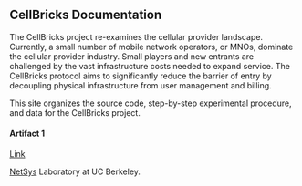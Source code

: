 ## CellBricks Documentation

The CellBricks project re-examines the cellular provider landscape. Currently, a small number of 
mobile network operators, or MNOs, dominate the cellular provider industry. Small players and new 
entrants are challenged by the vast infrastructure costs needed to expand service. The CellBricks 
protocol aims to significantly reduce the barrier of entry by decoupling physical infrastructure 
from user management and billing.

This site organizes the source code, step-by-step experimental procedure, 
and data for the CellBricks project.

#### Artifact 1

[Link](/artifact1)


[NetSys](https://netsys.cs.berkeley.edu) Laboratory at UC Berkeley.
